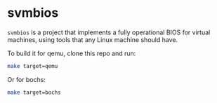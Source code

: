 # svmbios

`svmbios` is a project that implements a fully operational
BIOS for virtual machines, using tools that any Linux machine
should have.

To build it for qemu, clone this repo and run:
```bash
make target=qemu
```
Or for bochs:
```bash
make target=bochs
```
